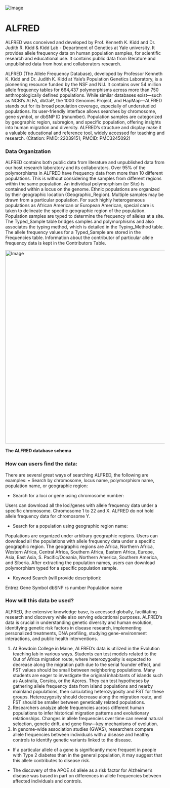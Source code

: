 ![Image](https://github.com/user-attachments/assets/fd267479-2b72-4e70-a1bb-d03ba321fb5d)
# ALFRED
ALFRED was conceived and developed by Prof. Kenneth K. Kidd and Dr. Judith R. Kidd &amp; Kidd Lab - Department of Genetics at Yale university. It provides allele frequency data on human population samples, for scientific research and educational use. It contains public data from literature and unpublished data from host and collaborators research.



ALFRED (The Allele Frequency Database), developed by Professor Kenneth K. Kidd and Dr. Judith K. Kidd at Yale’s Population Genetics Laboratory, is a pioneering resource funded by the NSF and NIJ. It contains over 54 million allele frequency tables for 664,437 polymorphisms across more than 750 anthropologically defined populations.
While similar databases exist—such as NCBI’s ALFA, dbGaP, the 1000 Genomes Project, and HapMap—ALFRED stands out for its broad population coverage, especially of understudied populations. Its user-friendly interface allows searches by chromosome, gene symbol, or dbSNP ID (rsnumber). Population samples are categorized by geographic region, subregion, and specific population, offering insights into human migration and diversity. ALFRED’s structure and display make it a valuable educational and reference tool, widely accessed for teaching and research. (Citation: PMID: 22039151; PMCID: PMC3245092)

### Data Organization
ALFRED contains both public data from literature and unpublished data from our host research laboratory and its collaborators. Over 95% of the polymorphisms in ALFRED have frequency data from more than 10 different populations. This is without considering the samples from different regions within the same population. An individual polymorphism (or Site) is contained within a locus on the genome. Ethnic populations are organized by their geographic location (Geographic_Region). Multiple samples may be drawn from a particular population. For such highly heterogeneous populations as African American or European American, special care is taken to delineate the specific geographic region of the population. Population samples are typed to determine the frequency of alleles at a site. The Typed_Sample table bridges samples and polymorphisms and also associates the typing method, which is detailed in the Typing_Method table. The allele frequency values for a Typed_Sample are stored in the Frequencies table. Information about the contributor of particular allele frequency data is kept in the Contributors Table. 

<img width="617" height="611" alt="Image" src="https://github.com/user-attachments/assets/25ef25db-571c-4bbe-8200-ef7968066cc7" />

**The ALFRED database schema**

### How can users find the data:

There are several great ways of searching ALFRED, the following are examples:
•	Search by chromosome, locus name, polymorphism name, population name, or geographic region: 

- 	Search for a loci or gene using chromosome number:

Users can download all the loci/genes with allele frequency data under a specific chromosome. Chromosome 1 to 22 and X. ALFRED do not hold allele frequency data for chromosome Y.

- 	Search for a population using geographic region name:

Populations are organized under arbitrary geographic regions.
Users can download all the populations with allele frequency data under a specific geographic region. The geographic regions are Africa, Northern Africa, Western Africa, Central Africa, Southern Africa, Eastern Africa, Europe, Asia, East Asia, S. Pacific/Oceania, Northern America, Southern America, and Siberia. After extracting the population names, users can download polymorphism typed for a specific population sample.

- 	Keyword Search (will provide description):

Entrez Gene Symbol 
dbSNP rs number
Population name

### How will this data be used?

ALFRED, the extensive knowledge base, is accessed globally, facilitating research and discovery while also serving educational purposes. ALFRED’s data is crucial in understanding genetic diversity and human evolution, identifying genetic risk factors in disease research, implementing personalized treatments, DNA profiling, studying gene-environment interactions, and public health interventions. 

1. At Bowdoin College in Maine, ALFRED’s data is utilized in the Evolution teaching lab in various ways. Students can test models related to the Out of Africa migration route, where heterozygosity is expected to decrease along the migration path due to the serial founder effect, and FST values should be small between neighboring populations. Many students are eager to investigate the original inhabitants of islands such as Australia, Corsica, or the Azores. They can test hypotheses by gathering allele frequency data from island populations and nearby mainland populations, then calculating heterozygosity and FST for these groups. Heterozygosity should decrease along the migration route, and FST should be smaller between genetically related populations.
2. Researchers analyze allele frequencies across different human populations to infer historical migration patterns and evolutionary relationships.
Changes in allele frequencies over time can reveal natural selection, genetic drift, and gene flow—key mechanisms of evolution.
3. In genome-wide association studies (GWAS), researchers compare allele frequencies between individuals with a disease and healthy controls to identify genetic variants linked to the disease.

- If a particular allele of a gene is significantly more frequent in people with Type 2 diabetes than in the general population, it may suggest that this allele contributes to disease risk.

- The discovery of the APOE ε4 allele as a risk factor for Alzheimer’s disease was based in part on differences in allele frequencies between affected individuals and controls.



